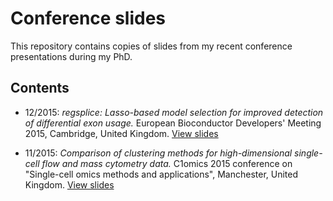 # Conference slides

This repository contains copies of slides from my recent conference presentations during my PhD.

## Contents

- 12/2015: *regsplice: Lasso-based model selection for improved detection of differential exon usage.* European Bioconductor Developers' Meeting 2015, Cambridge, United Kingdom. [View slides](Bioconductor2015_regsplice_Lukas_Weber_20151208.pdf)

- 11/2015: *Comparison of clustering methods for high-dimensional single-cell flow and mass cytometry data.* C1omics 2015 conference on "Single-cell omics methods and applications", Manchester, United Kingdom. [View slides](Lukas_Weber_C1omics_clustering_comparison_20151125.pdf)
